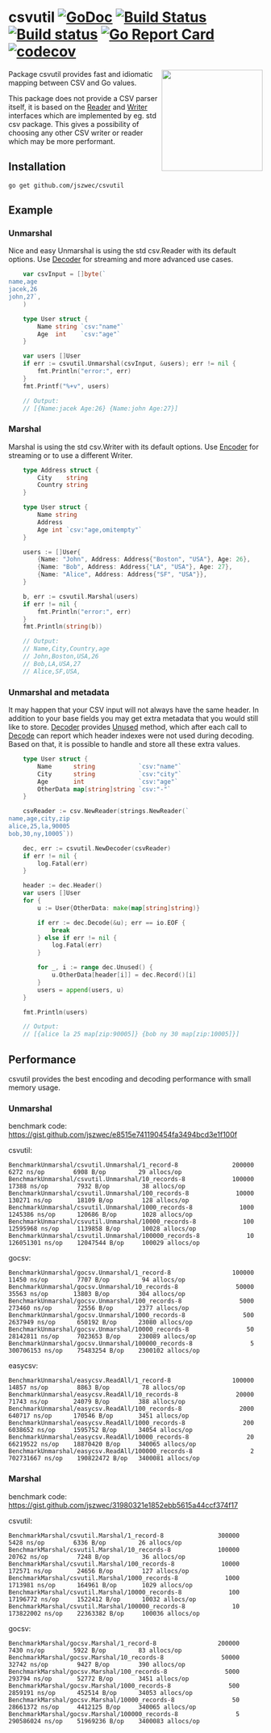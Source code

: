 csvutil [![GoDoc](https://godoc.org/github.com/jszwec/csvutil?status.svg)](http://godoc.org/github.com/jszwec/csvutil) [![Build Status](https://travis-ci.org/jszwec/csvutil.svg?branch=master)](https://travis-ci.org/jszwec/csvutil) [![Build status](https://ci.appveyor.com/api/projects/status/eiyx0htjrieoo821/branch/master?svg=true)](https://ci.appveyor.com/project/jszwec/csvutil/branch/master) [![Go Report Card](https://goreportcard.com/badge/github.com/jszwec/csvutil)](https://goreportcard.com/report/github.com/jszwec/csvutil) [![codecov](https://codecov.io/gh/jszwec/csvutil/branch/master/graph/badge.svg)](https://codecov.io/gh/jszwec/csvutil)
=================

<p align="center">
  <img style="float: right;" src="https://user-images.githubusercontent.com/3941256/33054906-52b4bc08-ce4a-11e7-9651-b70c5a47c921.png"/ width=200>
</p>

Package csvutil provides fast and idiomatic mapping between CSV and Go values.

This package does not provide a CSV parser itself, it is based on the [Reader](https://godoc.org/github.com/jszwec/csvutil#Reader) and [Writer](https://godoc.org/github.com/jszwec/csvutil#Writer)
interfaces which are implemented by eg. std csv package. This gives a possibility
of choosing any other CSV writer or reader which may be more performant.

Installation
------------

    go get github.com/jszwec/csvutil

Example
--------

### Unmarshal ###

Nice and easy Unmarshal is using the std csv.Reader with its default options. Use [Decoder](https://godoc.org/github.com/jszwec/csvutil#Decoder) for streaming and more advanced use cases.

```go
	var csvInput = []byte(`
name,age
jacek,26
john,27`,
	)

	type User struct {
		Name string `csv:"name"`
		Age  int    `csv:"age"`
	}

	var users []User
	if err := csvutil.Unmarshal(csvInput, &users); err != nil {
		fmt.Println("error:", err)
	}
	fmt.Printf("%+v", users)

	// Output:
	// [{Name:jacek Age:26} {Name:john Age:27}]
```

### Marshal ###

Marshal is using the std csv.Writer with its default options. Use [Encoder](https://godoc.org/github.com/jszwec/csvutil#Encoder) for streaming or to use a different Writer.

```go
	type Address struct {
		City    string
		Country string
	}

	type User struct {
		Name string
		Address
		Age int `csv:"age,omitempty"`
	}

	users := []User{
		{Name: "John", Address: Address{"Boston", "USA"}, Age: 26},
		{Name: "Bob", Address: Address{"LA", "USA"}, Age: 27},
		{Name: "Alice", Address: Address{"SF", "USA"}},
	}

	b, err := csvutil.Marshal(users)
	if err != nil {
		fmt.Println("error:", err)
	}
	fmt.Println(string(b))

	// Output:
	// Name,City,Country,age
	// John,Boston,USA,26
	// Bob,LA,USA,27
	// Alice,SF,USA,
```

### Unmarshal and metadata ###

It may happen that your CSV input will not always have the same header. In addition
to your base fields you may get extra metadata that you would still like to store.
[Decoder](https://godoc.org/github.com/jszwec/csvutil#Decoder) provides 
[Unused](https://godoc.org/github.com/jszwec/csvutil#Decoder.Unused) method, which after each call to 
[Decode](https://godoc.org/github.com/jszwec/csvutil#Decoder.Decode) can report which header indexes 
were not used during decoding. Based on that, it is possible to handle and store all these extra values.

```go
	type User struct {
		Name      string            `csv:"name"`
		City      string            `csv:"city"`
		Age       int               `csv:"age"`
		OtherData map[string]string `csv:"-"`
	}

	csvReader := csv.NewReader(strings.NewReader(`
name,age,city,zip
alice,25,la,90005
bob,30,ny,10005`))

	dec, err := csvutil.NewDecoder(csvReader)
	if err != nil {
		log.Fatal(err)
	}

	header := dec.Header()
	var users []User
	for {
		u := User{OtherData: make(map[string]string)}

		if err := dec.Decode(&u); err == io.EOF {
			break
		} else if err != nil {
			log.Fatal(err)
		}

		for _, i := range dec.Unused() {
			u.OtherData[header[i]] = dec.Record()[i]
		}
		users = append(users, u)
	}

	fmt.Println(users)

	// Output:
	// [{alice la 25 map[zip:90005]} {bob ny 30 map[zip:10005]}]
```

Performance
------------

csvutil provides the best encoding and decoding performance with small memory usage.

### Unmarshal ###

benchmark code: https://gist.github.com/jszwec/e8515e741190454fa3494bcd3e1f100f

csvutil:
```
BenchmarkUnmarshal/csvutil.Unmarshal/1_record-8         	  200000	      6272 ns/op	    6908 B/op	      29 allocs/op
BenchmarkUnmarshal/csvutil.Unmarshal/10_records-8       	  100000	     17388 ns/op	    7932 B/op	      38 allocs/op
BenchmarkUnmarshal/csvutil.Unmarshal/100_records-8      	   10000	    130271 ns/op	   18109 B/op	     128 allocs/op
BenchmarkUnmarshal/csvutil.Unmarshal/1000_records-8     	    1000	   1245386 ns/op	  120686 B/op	    1028 allocs/op
BenchmarkUnmarshal/csvutil.Unmarshal/10000_records-8    	     100	  12595968 ns/op	 1139858 B/op	   10028 allocs/op
BenchmarkUnmarshal/csvutil.Unmarshal/100000_records-8   	      10	 126051301 ns/op	12047544 B/op	  100029 allocs/op
```

gocsv:
```
BenchmarkUnmarshal/gocsv.Unmarshal/1_record-8           	  100000	     11450 ns/op	    7707 B/op	      94 allocs/op
BenchmarkUnmarshal/gocsv.Unmarshal/10_records-8         	   50000	     35563 ns/op	   13803 B/op	     304 allocs/op
BenchmarkUnmarshal/gocsv.Unmarshal/100_records-8        	    5000	    273460 ns/op	   72556 B/op	    2377 allocs/op
BenchmarkUnmarshal/gocsv.Unmarshal/1000_records-8       	     500	   2637949 ns/op	  650192 B/op	   23080 allocs/op
BenchmarkUnmarshal/gocsv.Unmarshal/10000_records-8      	      50	  28142811 ns/op	 7023653 B/op	  230089 allocs/op
BenchmarkUnmarshal/gocsv.Unmarshal/100000_records-8     	       5	 300706153 ns/op	75483254 B/op	 2300102 allocs/op
```

easycsv:
```
BenchmarkUnmarshal/easycsv.ReadAll/1_record-8           	  100000	     14857 ns/op	    8863 B/op	      78 allocs/op
BenchmarkUnmarshal/easycsv.ReadAll/10_records-8         	   20000	     71743 ns/op	   24079 B/op	     388 allocs/op
BenchmarkUnmarshal/easycsv.ReadAll/100_records-8        	    2000	    640717 ns/op	  170546 B/op	    3451 allocs/op
BenchmarkUnmarshal/easycsv.ReadAll/1000_records-8       	     200	   6038652 ns/op	 1595752 B/op	   34054 allocs/op
BenchmarkUnmarshal/easycsv.ReadAll/10000_records-8      	      20	  66219522 ns/op	18870420 B/op	  340065 allocs/op
BenchmarkUnmarshal/easycsv.ReadAll/100000_records-8     	       2	 702731667 ns/op	190822472 B/op	 3400081 allocs/op
```

### Marshal ###

benchmark code: https://gist.github.com/jszwec/31980321e1852ebb5615a44ccf374f17

csvutil:
```
BenchmarkMarshal/csvutil.Marshal/1_record-8         	  300000	      5428 ns/op	    6336 B/op	      26 allocs/op
BenchmarkMarshal/csvutil.Marshal/10_records-8       	  100000	     20762 ns/op	    7248 B/op	      36 allocs/op
BenchmarkMarshal/csvutil.Marshal/100_records-8      	   10000	    172571 ns/op	   24656 B/op	     127 allocs/op
BenchmarkMarshal/csvutil.Marshal/1000_records-8     	    1000	   1713981 ns/op	  164961 B/op	    1029 allocs/op
BenchmarkMarshal/csvutil.Marshal/10000_records-8    	     100	  17196772 ns/op	 1522412 B/op	   10032 allocs/op
BenchmarkMarshal/csvutil.Marshal/100000_records-8   	      10	 173822002 ns/op	22363382 B/op	  100036 allocs/op
```

gocsv:
```
BenchmarkMarshal/gocsv.Marshal/1_record-8           	  200000	      7430 ns/op	    5922 B/op	      83 allocs/op
BenchmarkMarshal/gocsv.Marshal/10_records-8         	   50000	     32742 ns/op	    9427 B/op	     390 allocs/op
BenchmarkMarshal/gocsv.Marshal/100_records-8        	    5000	    293794 ns/op	   52772 B/op	    3451 allocs/op
BenchmarkMarshal/gocsv.Marshal/1000_records-8       	     500	   2859191 ns/op	  452514 B/op	   34053 allocs/op
BenchmarkMarshal/gocsv.Marshal/10000_records-8      	      50	  28661372 ns/op	 4412125 B/op	  340065 allocs/op
BenchmarkMarshal/gocsv.Marshal/100000_records-8     	       5	 290586024 ns/op	51969236 B/op	 3400083 allocs/op
```
